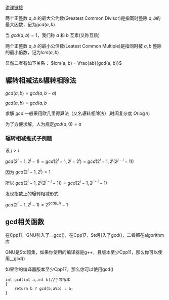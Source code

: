 [讲课链接](https://www.bilibili.com/video/BV1hP411F7gq/?spm_id_from=333.999.0.0)

两个正整数 $a,b$ 的最大公约数(Greatest Common Divisor)是指同时整除 $a,b$的最大因数，记为$gcd(a, b)$

当 $gcd(a, b) = 1$，我们称 $a$ 和 $b$ 互素(又称互质)

两个正整数 $a,b$ 的最小公倍数(Leatest Common Multiple)是指同时被 $a,b$ 整除的最小倍数，记为$lcm(a, b)$  

显然二者有如下关系： $lcm(a, b) = \frac{ab}{gcd(a, b)}$ 
## 辗转相减法&辗转相除法
$gcd(a,b)=gcd(a,b-a)$

$gcd(a,b)=gcd(a,b%a)$

求解 $gcd$ 一般采用欧几里得算法（又名辗转相除法）,时间复杂度 $O(\log n)$

为了方便求解，人为规定$gcd(a,0)=a$
### 辗转相减推式子例题
设 $j>i$

$gcd(2^i-1,2^j-1)=gcd(2^i-1,2^j-2^i)=gcd(2^i-1,2^i(2^{j-i}-1))$

因为 $gcd(2^i-1,2^i)=1$

所以 $gcd(2^i-1,2^i(2^{j-i}-1))=gcd(2^i-1,2^{j-i}-1)$

发现指数上的辗转相减形式

$gcd(2^i-1,2^j-1)=2^{gcd(i,j)}-1$
## gcd相关函数
在Cpp11，GNU引入了__gcd()，在Cpp17，Std引入了gcd()，二者都在algorithm库

GNU是Std超集，如果你使用的编译器是g++，且版本至少Cpp11，那么你可以使用__gcd()

如果你的编译器版本至少Cpp17，那么你可以使用gcd()
```
int gcd(int a,int b)//手写版本
{
	return b ? gcd(b,a%b) : a;
}
```
